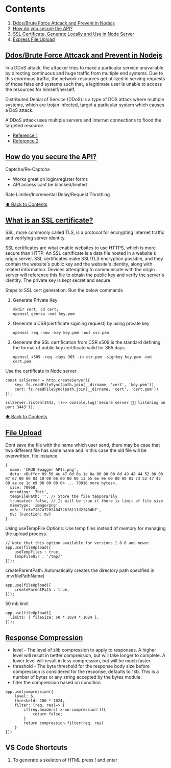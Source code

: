 # Contents
1. [Ddos/Brute Force Attcack and Prevent in Nodejs](#ddosbrute-force-attcack-and-prevent-in-nodejs)
2. [How do you secure the API?](#how-do-you-secure-the-api)
3. [SSL Certificate, Generate Locally and Use in Node Server](#what-is-an-ssl-certificate)
4. [Express File Upload](#file-upload)

## [Ddos/Brute Force Attcack and Prevent in Nodejs](https://www.youtube.com/watch?v=TtPsUq09OZU&list=PLdHg5T0SNpN2c0j8ggRFUU4iRxVznozWt&index=1&ab_channel=MafiaCodes)
In a DDoS attack, the attacker tries to make a particular service unavailable by directing continuous and huge traffic from multiple end systems. Due to this enormous traffic, the network resources get utilized in serving requests of those false end systems such that, a legitimate user is unable to access the resources for himself/herself. 

Distributed Denial of Service (DDoS) is a type of DOS attack where multiple systems, which are trojan infected, target a particular system which causes a DoS attack. 

A DDoS attack uses multiple servers and Internet connections to flood the targeted resource.

- [Reference 1](https://www.geeksforgeeks.org/denial-of-service-ddos-attack/)
- [Reference 2](https://www.geeksforgeeks.org/what-is-ddosdistributed-denial-of-service/)

## [How do you secure the API?](https://github.com/sjMalik/interview-question-answers/blob/main/NodeJS.md#how-do-you-secure-the-api)
Captcha/Re-Captcha
- Works great on login/register forms
- API access cant be blocked/limited

Rate Limiter/Incremental Delay/Request Throttling

[⬆️ Back to Contents](#contents)

## [What is an SSL certificate?](https://www.cloudflare.com/learning/ssl/what-is-an-ssl-certificate/)
SSL, more commonly called TLS, is a protocol for encrypting Internet traffic and verifying server identity.

SSL certificates are what enable websites to use HTTPS, which is more secure than HTTP. An SSL certificate is a data file hosted in a website's origin server. SSL certificates make SSL/TLS encryption possible, and they contain the website's public key and the website's identity, along with related information. Devices attempting to communicate with the origin server will reference this file to obtain the public key and verify the server's identity. The private key is kept secret and secure.

Steps to SSL cert generation. Run the below commands
1. Generate Private Key
    ```
    mkdir cert; cd cert;
    openssl genrsa -out key.pem
    ```
2. Generate a CSR(certificate sigining request) by using private key
    ```
    openssl req -new -key key.pem -out csr.pem
    ```
2. Generate the SSL certification from CSR
    x509 is the standard defining the format of public key certificate
    valid for 365 days
    ```
    openssl x509 -req -days 365 -in csr.pem -signkey key.pem -out cert.pem
    ```

Use the certificate in Node server
```
const sslServer = http.createServer({
    key: fs.readFileSync(path.join(__dirname, 'cert', 'key.pem')),
    cert: fs.readFileSync(path.join(__dirname, 'cert', 'cert.pem'))
});

sslServer.listen(3443, ()=> console.log('Secure server 🚀🔐 listening on port 3443'));
```

[⬆️ Back to Contents](#contents)

## [File Upload](https://www.npmjs.com/package/express-fileupload)
Dont save the file with the name which user send, there may be case that two different file has same name and in this case the old file will be overwritten.
file instance
```
{
  name: 'CRUD Swagger APIs.png',
  data: <Buffer 89 50 4e 47 0d 0a 1a 0a 00 00 00 0d 49 48 44 52 00 00 07 67 00 00 03 10 08 06 00 00 00 13 b5 6e 9e 00 00 00 01 73 52 47 42 00 ae ce 1c e9 00 00 00 04 ... 70918 more bytes>,
  size: 70968,
  encoding: '7bit',
  tempFilePath: '', // Store the file temporarily
  truncated: false, // It will be true if there is limit of file size
  mimetype: 'image/png',
  md5: 'fe3e7187a7202484726f8111d2f48db7',
  mv: [Function: mv]
}
```

Using useTempFile Options: 
Use temp files instead of memory for managing the upload process.
```
// Note that this option available for versions 1.0.0 and newer. 
app.use(fileUpload({
    useTempFiles : true,
    tempFileDir : '/tmp/'
}));
```

createParentPath: 
Automatically creates the directory path specified in .mv(filePathName)
```
app.use(fileUpload({
    createParentPath : true,
}));
```
50 mb limit
```
app.use(fileUpload({
  limits: { fileSize: 50 * 1024 * 1024 },
}));
```

## [Response Compression](https://www.npmjs.com/package/compression)
* level - The level of zlib compression to apply to responses. A higher level will result in better compression, but will take longer to complete. A lower level will result in less compression, but will be much faster.
* threshold - The byte threshold for the response body size before compression is considered for the response, defaults to 1kb. This is a number of bytes or any string accepted by the bytes module.
* filter the compression based on condition
```
app.use(compression({
    level: 6,
    threshold: 100 * 1024,
    filter: (req, res)=> {
        if(req.headers['x-no-compression']){
            return false;
        }
        return compression.filter(req, res)
    }
}))
```

## VS Code Shortcuts
1. To generate a skeleton of HTML press ! and enter

